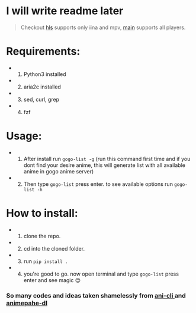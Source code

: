 # I will write readme later
> Checkout [hls](https://github.com/FahimAnayet/gogo-cli/tree/hls) supports only iina and mpv, [main](https://github.com/FahimAnayet/gogo-cli) supports all players.
# **Requirements:**

- 1. Python3 installed
- 2. aria2c installed
- 3. sed, curl, grep
- 4. fzf

# Usage:

- 1. After install run `gogo-list -g` (run this command first time and if you dont find your desire anime, this will generate list with all available anime in gogo anime server)
- 2. Then type `gogo-list` press enter. to see available options run `gogo-list -h`

# **How to install:**

- 1. clone the repo.
- 2. cd into the cloned folder.
- 3. run `pip install .`
- 4. you're good to go. now open terminal and type `gogo-list` press enter and see magic 😌

### So many codes and ideas taken shamelessly from [ ani-cli ](https://github.com/pystardust/ani-cli) and [ animepahe-dl ](https://github.com/KevCui/animepahe-dl)
